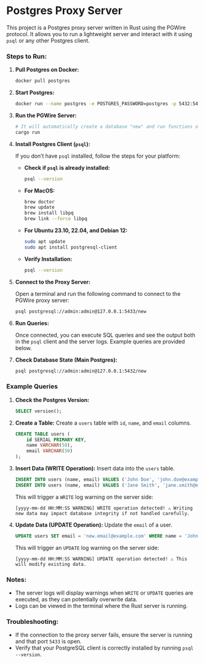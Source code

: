 # Postgres Proxy Server

This project is a Postgres proxy server written in Rust using the PGWire protocol. It allows you to run a lightweight server and interact with it using `psql` or any other Postgres client.

### Steps to Run:

1. **Pull Postgres on Docker:**
   ```bash
   docker pull postgres
   ```

2. **Start Postgres:**
   ```bash
   docker run --name postgres -e POSTGRES_PASSWORD=postgres -p 5432:5432 -d postgres
   ```

3. **Run the PGWire Server:**
   ```bash
   # It will automatically create a database "new" and run functions on it
   cargo run
   ```

4. **Install Postgres Client (`psql`):**
   
   If you don’t have `psql` installed, follow the steps for your platform:

   - **Check if `psql` is already installed:**
     ```bash
     psql --version
     ```

   - **For MacOS:**
     ```bash
     brew doctor
     brew update
     brew install libpq
     brew link --force libpq
     ```

   - **For Ubuntu 23.10, 22.04, and Debian 12:**
     ```bash
     sudo apt update
     sudo apt install postgresql-client
     ```

   - **Verify Installation:**
     ```bash
     psql --version
     ```

5. **Connect to the Proxy Server:**
   
   Open a terminal and run the following command to connect to the PGWire proxy server:
   ```bash
   psql postgresql://admin:admin@127.0.0.1:5433/new
   ```

6. **Run Queries:**
   
   Once connected, you can execute SQL queries and see the output both in the `psql` client and the server logs. Example queries are provided below.

7. **Check Database State (Main Postgres):**
   ```bash
   psql postgresql://admin:admin@127.0.0.1:5432/new
   ```

### Example Queries

1. **Check the Postgres Version:**
   ```sql
   SELECT version();
   ```

2. **Create a Table:**
   Create a `users` table with `id`, `name`, and `email` columns.
   ```sql
   CREATE TABLE users (
       id SERIAL PRIMARY KEY,
       name VARCHAR(50),
       email VARCHAR(50)
   );
   ```

3. **Insert Data (WRITE Operation):**
   Insert data into the `users` table.
   ```sql
   INSERT INTO users (name, email) VALUES ('John Doe', 'john.doe@example.com');
   INSERT INTO users (name, email) VALUES ('Jane Smith', 'jane.smith@example.com');
   ```

   This will trigger a `WRITE` log warning on the server side:
   ```
   [yyyy-mm-dd HH:MM:SS WARNING] WRITE operation detected! ⚠️ Writing new data may impact database integrity if not handled carefully.
   ```

4. **Update Data (UPDATE Operation):**
   Update the `email` of a user.
   ```sql
   UPDATE users SET email = 'new.email@example.com' WHERE name = 'John Doe';
   ```

   This will trigger an `UPDATE` log warning on the server side:
   ```
   [yyyy-mm-dd HH:MM:SS WARNING] UPDATE operation detected! ⚠️ This will modify existing data.
   ```

### Notes:
- The server logs will display warnings when `WRITE` or `UPDATE` queries are executed, as they can potentially overwrite data.
- Logs can be viewed in the terminal where the Rust server is running.

### Troubleshooting:
- If the connection to the proxy server fails, ensure the server is running and that port `5433` is open.
- Verify that your PostgreSQL client is correctly installed by running `psql --version`.
